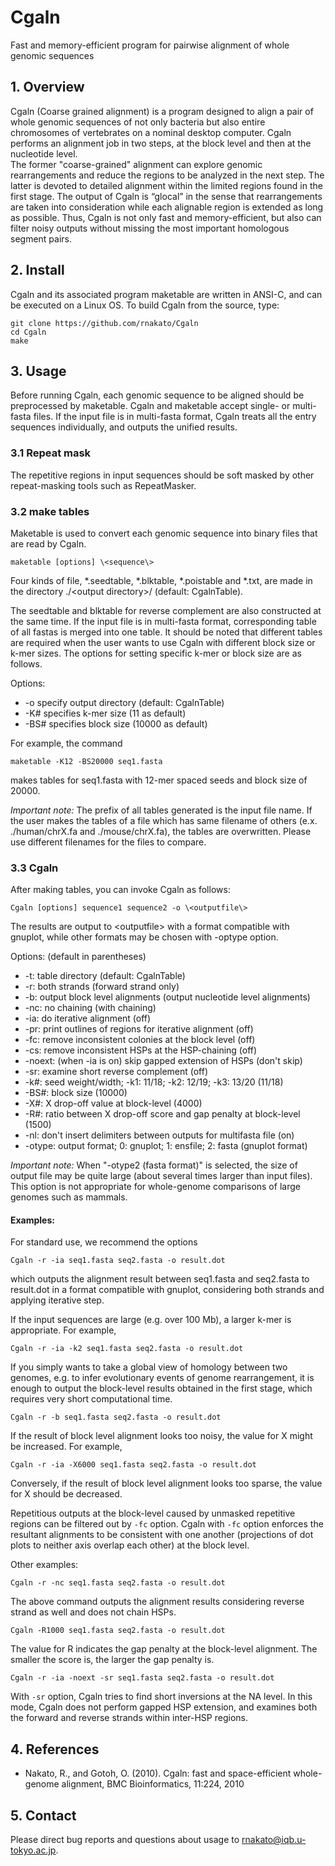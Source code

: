 # Cgaln 
Fast and memory-efficient program for pairwise alignment of whole 
genomic sequences

## 1. Overview
Cgaln (Coarse grained alignment) is a program designed to align a pair of whole genomic sequences of not only bacteria but also entire chromosomes of vertebrates on a nominal desktop computer. Cgaln performs an alignment job in two steps, at the block level and then at the nucleotide level.  
The former "coarse-grained" alignment can explore genomic rearrangements and reduce the regions to be analyzed in the next step. The latter is devoted to detailed alignment within the limited regions found in the first stage. The output of Cgaln is “glocal” in the sense that rearrangements are taken into consideration while each alignable region is extended as long as possible. Thus, Cgaln is not only fast and memory-efficient, but also can filter noisy outputs without missing the most important homologous segment pairs.

## 2. Install
Cgaln and its associated program maketable are written in ANSI-C, and can be executed on a Linux OS. To build Cgaln from the source, type:

    git clone https://github.com/rnakato/Cgaln
    cd Cgaln
    make

## 3. Usage
Before running Cgaln, each genomic sequence to be aligned should be preprocessed by maketable. Cgaln and maketable accept single- or multi-fasta files. If the input file is in multi-fasta format, Cgaln treats all the entry sequences individually, and outputs the unified results.

### 3.1 Repeat mask
The repetitive regions in input sequences should be soft masked by other repeat-masking tools such as 
RepeatMasker.

### 3.2 make tables
Maketable is used to convert each genomic sequence into binary files that are read by Cgaln.

    maketable [options] \<sequence\> 

Four kinds of file, *.seedtable, *.blktable, *.poistable and *.txt, are made in the directory ./\<output directory\>/ (default: CgalnTable).

The seedtable and blktable for reverse complement are also constructed at the same time. If the input file is in multi-fasta format,
corresponding table of all fastas is merged into one table. 
It should be noted that different tables are required when the user wants to use Cgaln with different block size or k-mer sizes. The options for setting specific k-mer or block size are as follows.

Options:
* -o  specify output directory (default: CgalnTable)
* -K#  specifies k-mer size (11 as default)
* -BS# specifies block size (10000 as default)

For example, the command

    maketable -K12 -BS20000 seq1.fasta

makes tables for seq1.fasta with 12-mer spaced seeds and block size of 20000.

*Important note:* The prefix of all tables generated is the input file name. If the user makes the tables
of a file which has same filename of others (e.x. ./human/chrX.fa and ./mouse/chrX.fa), the tables are
overwritten. Please use different filenames for the files to compare.

### 3.3 Cgaln
After making tables, you can invoke Cgaln as follows:

    Cgaln [options] sequence1 sequence2 -o \<outputfile\>

The results are output to \<outputfile\> with a format compatible with gnuplot,
while other formats may be chosen with -optype option. 

Options: (default in parentheses)
* -t:	table directory (default: CgalnTable)
* -r:	both strands (forward strand only)
* -b:	output block level alignments (output nucleotide level alignments)
* -nc:	no chaining (with chaining)
* -ia:	do iterative alignment (off)
* -pr:	print outlines of regions for iterative alignment (off)
* -fc:	remove inconsistent colonies at the block level (off)
* -cs:	remove inconsistent HSPs at the HSP-chaining (off)
* -noext:	(when -ia is on) skip gapped extension of HSPs (don't skip)
* -sr:	examine short reverse complement (off)
* -k#:	seed weight/width; -k1: 11/18; -k2: 12/19; -k3: 13/20 (11/18)
* -BS#:	block size (10000)
* -X#:	X drop-off value at block-level (4000)
* -R#:	ratio between X drop-off score and gap penalty at block-level (1500)
* -nl:	don't insert delimiters between outputs for multifasta file (on)
* -otype:	output format; 0: gnuplot; 1: ensfile; 2: fasta (gnuplot format)

*Important note:* When "-otype2 (fasta format)" is selected, the size of output file may be quite large (about several times larger than input files). This option is not appropriate for whole-genome comparisons of large genomes such as mammals.

#### Examples:
For standard use, we recommend the options 

    Cgaln -r -ia seq1.fasta seq2.fasta -o result.dot 
 
which outputs the alignment result between seq1.fasta and seq2.fasta to result.dot in a format 
compatible with gnuplot, considering both strands and applying iterative step. 

If the input sequences are large (e.g. over 100 Mb), a larger k-mer is appropriate. For example, 
     
    Cgaln -r -ia -k2 seq1.fasta seq2.fasta -o result.dot 

If you simply wants to take a global view of homology between two genomes, e.g. to infer 
evolutionary events of genome rearrangement, it is enough to output the block-level results 
obtained in the first stage, which requires very short computational time. 
 
    Cgaln -r -b seq1.fasta seq2.fasta -o result.dot 

If the result of block level alignment looks too noisy, the value for X might be increased. For 
example, 
 
    Cgaln -r -ia -X6000 seq1.fasta seq2.fasta -o result.dot 
 
Conversely, if the result of block level alignment looks too sparse, the value for X should be 
decreased.

Repetitious outputs at the block-level caused by unmasked repetitive regions can be filtered out by 
`-fc` option. Cgaln with `-fc` option enforces the resultant alignments to be consistent with one 
another (projections of dot plots to neither axis overlap each other) at the block level. 

Other examples: 
 
    Cgaln -r -nc seq1.fasta seq2.fasta -o result.dot 
 
The above command outputs the alignment results considering reverse strand as well and does not 
chain HSPs. 
 
    Cgaln -R1000 seq1.fasta seq2.fasta -o result.dot 
 
The value for R indicates the gap penalty at the block-level alignment. The smaller the score is, the 
larger the gap penalty is. 
 
    Cgaln -r -ia -noext -sr seq1.fasta seq2.fasta -o result.dot 
 
With `-sr` option, Cgaln tries to find short inversions at the NA level. In this mode, Cgaln does 
not perform gapped HSP extension, and examines both the forward and reverse strands within 
inter-HSP regions.


## 4. References
* Nakato, R., and Gotoh, O. (2010). Cgaln: fast and space-efficient whole-genome alignment, BMC Bioinformatics, 11:224, 2010

## 5. Contact
Please direct bug reports and questions about usage to rnakato@iqb.u-tokyo.ac.jp.
